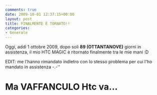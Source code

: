 ```yaml
---
comments: true
date: 2009-10-01 12:37:15+00:00
layout: post
title: FINALMENTE È TORNATO!!
categories:
- Generale
---
```


Oggi, addì 1 ottobre 2009, dopo soli **89 (OTTANTANOVE)** giorni in assistenza, il mio HTC MAGIC è ritornato finalmente tra le mie mani :D

EDIT: me l'hanno rimandato indietro con lo stesso problema per cui l'ho mandato in assistenza -.-''


# Ma VAFFANCULO Htc va... 
